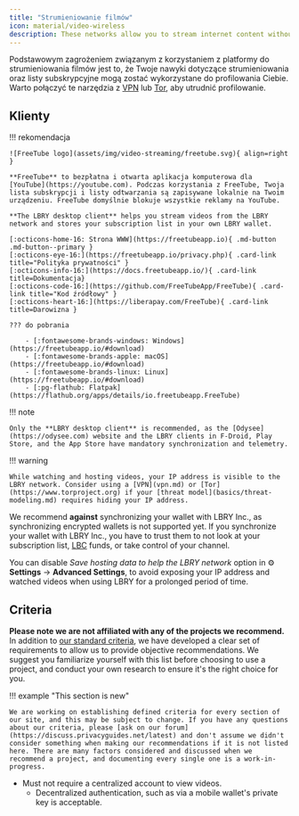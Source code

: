```yaml
---
title: "Strumieniowanie filmów"
icon: material/video-wireless
description: These networks allow you to stream internet content without building an advertising profile based on your interests.
---
```


Podstawowym zagrożeniem związanym z korzystaniem z platformy do strumieniowania filmów jest to, że Twoje nawyki dotyczące strumieniowania oraz listy subskrypcyjne mogą zostać wykorzystane do profilowania Ciebie. Warto połączyć te narzędzia z [VPN](vpn.md) lub [Tor](https://www.torproject.org/), aby utrudnić profilowanie.

## Klienty

!!! rekomendacja

    ![FreeTube logo](assets/img/video-streaming/freetube.svg){ align=right }
    
    **FreeTube** to bezpłatna i otwarta aplikacja komputerowa dla [YouTube](https://youtube.com). Podczas korzystania z FreeTube, Twoja lista subskrypcji i listy odtwarzania są zapisywane lokalnie na Twoim urządzeniu. FreeTube domyślnie blokuje wszystkie reklamy na YouTube.
    
    **The LBRY desktop client** helps you stream videos from the LBRY network and stores your subscription list in your own LBRY wallet.
    
    [:octicons-home-16: Strona WWW](https://freetubeapp.io){ .md-button .md-button--primary }
    [:octicons-eye-16:](https://freetubeapp.io/privacy.php){ .card-link title="Polityka prywatności" }
    [:octicons-info-16:](https://docs.freetubeapp.io/){ .card-link title=Dokumentacja}
    [:octicons-code-16:](https://github.com/FreeTubeApp/FreeTube){ .card-link title="Kod źródłowy" }
    [:octicons-heart-16:](https://liberapay.com/FreeTube){ .card-link title=Darowizna }
    
    ??? do pobrania
    
        - [:fontawesome-brands-windows: Windows](https://freetubeapp.io/#download)
        - [:fontawesome-brands-apple: macOS](https://freetubeapp.io/#download)
        - [:fontawesome-brands-linux: Linux](https://freetubeapp.io/#download)
        - [:pg-flathub: Flatpak](https://flathub.org/apps/details/io.freetubeapp.FreeTube)

!!! note

    Only the **LBRY desktop client** is recommended, as the [Odysee](https://odysee.com) website and the LBRY clients in F-Droid, Play Store, and the App Store have mandatory synchronization and telemetry.

!!! warning

    While watching and hosting videos, your IP address is visible to the LBRY network. Consider using a [VPN](vpn.md) or [Tor](https://www.torproject.org) if your [threat model](basics/threat-modeling.md) requires hiding your IP address.

We recommend **against** synchronizing your wallet with LBRY Inc., as synchronizing encrypted wallets is not supported yet. If you synchronize your wallet with LBRY Inc., you have to trust them to not look at your subscription list, [LBC](https://lbry.com/faq/earn-credits) funds, or take control of your channel.

You can disable *Save hosting data to help the LBRY network* option in :gear: **Settings** → **Advanced Settings**, to avoid exposing your IP address and watched videos when using LBRY for a prolonged period of time.

## Criteria

**Please note we are not affiliated with any of the projects we recommend.** In addition to [our standard criteria](about/criteria.md), we have developed a clear set of requirements to allow us to provide objective recommendations. We suggest you familiarize yourself with this list before choosing to use a project, and conduct your own research to ensure it's the right choice for you.

!!! example "This section is new"

    We are working on establishing defined criteria for every section of our site, and this may be subject to change. If you have any questions about our criteria, please [ask on our forum](https://discuss.privacyguides.net/latest) and don't assume we didn't consider something when making our recommendations if it is not listed here. There are many factors considered and discussed when we recommend a project, and documenting every single one is a work-in-progress.

- Must not require a centralized account to view videos.
    - Decentralized authentication, such as via a mobile wallet's private key is acceptable.
